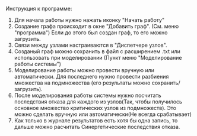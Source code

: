 Инструкция к программе:
1. Для начала работы нужно нажать иконку "Начать работу"
2. Создание графа происходит в окне "Добавить граф". (См. меню "программа") Если до этого был создан граф, то его можно загрузить.
3. Связи между узлами настраиваются в "Диспетчере узлов".
4. Созданый граф можно сохранить в файл с расширением .txt или использовать при моделировании (Пункт меню "Моделирование работы системы")
5. Моделирование работы можно провести вручную или автоматически. Для последнего нужно провести разбиения множества на подмножества (его результаты можно сохранить/загрузить).
6. После моделирования работы системы нужно посчитать последствия отказа для каждого из узлов(Так, чтобы получилось основное множество критических узлов из подмножеств). Это можно сделать вручную или автоматически(Не всегда срабатывает)
7. Как только в журнале результатов есть хотя бы одна запись, то дальше можно расчитать Синергетические последствия отказа.
